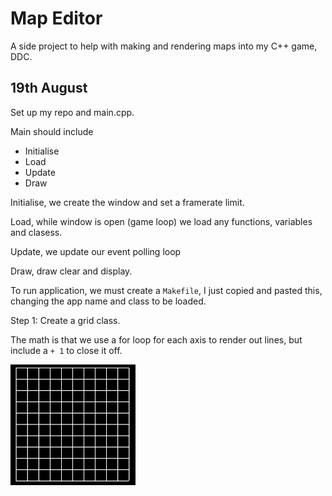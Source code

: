<h1>Map Editor</h1>

A side project to help with making and rendering maps into my C++ game, DDC.

<h2> 19th August </h2>

Set up my repo and main.cpp.

Main should include

- Initialise
- Load
- Update
- Draw

Initialise, we create the window and set a framerate limit.

Load, while window is open (game loop) we load any functions, variables and clasess.

Update, we update our event polling loop

Draw, draw clear and display.

To run application, we must create a `Makefile`, I just copied and pasted this, changing the app name and class to be loaded.

Step 1: Create a grid class.

The math is that we use a for loop for each axis to render out lines, but include a `+ 1` to close it off.

<img src="src/img/grid.png" width="200px">
